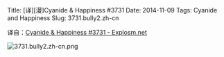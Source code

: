 Title: [译][漫]Cyanide & Happiness #3731
Date: 2014-11-09
Tags: Cyanide and Happiness
Slug: 3731.bully2.zh-cn

译自：[Cyanide & Happiness #3731 - Explosm.net](http://explosm.net/comics/3731/)


![3731.bully2.zh-cn.png](/static/images/comics/3731.bully2.zh-cn.png)
